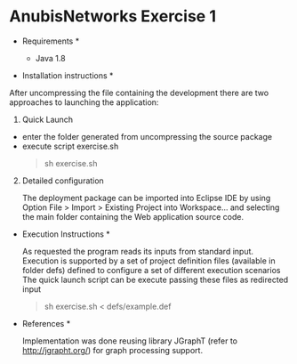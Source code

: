 # AnubisNetworks Exercise 1

* Requirements *

  - Java 1.8

   
* Installation instructions *

After uncompressing the file containing the development there are two approaches to launching the application:

1. Quick Launch

  - enter the folder generated from uncompressing the source package 
  - execute script exercise.sh
    > sh exercise.sh 

2. Detailed configuration

	The deployment package can be imported into Eclipse IDE by using Option File > Import > Existing Project into Workspace... 
	and selecting the main folder containing the Web application source code.
  
    
* Execution Instructions *
    
  As requested the program reads its inputs from standard input. 
  Execution is supported by a set of project definition files (available in folder defs) defined to configure a set of different execution scenarios
  The quick launch script can be execute passing these files as redirected input
    > sh exercise.sh < defs/example.def
  
  
* References *

  Implementation was done reusing library JGraphT (refer to http://jgrapht.org/) for graph processing support.

